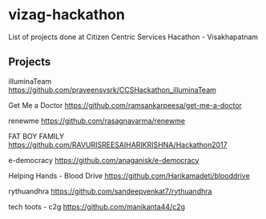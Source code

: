 # vizag-hackathon

List of projects done at Citizen Centric Services Hacathon - Visakhapatnam

## Projects

illuminaTeam
<https://github.com/praveensvsrk/CCSHackathon_illuminaTeam>

Get Me a Doctor
<https://github.com/ramsankarpeesa/get-me-a-doctor>

renewme
<https://github.com/rasagnavarma/renewme>

FAT BOY FAMILY
<https://github.com/RAVURISREESAIHARIKRISHNA/Hackathon2017>

e-democracy
<https://github.com/anaganisk/e-democracy>

Helping Hands - Blood Drive
<https://github.com/Harikamadeti/blooddrive>

rythuandhra
<https://github.com/sandeepvenkat7/rythuandhra>

tech toots - c2g
<https://github.com/manikanta44/c2g>

